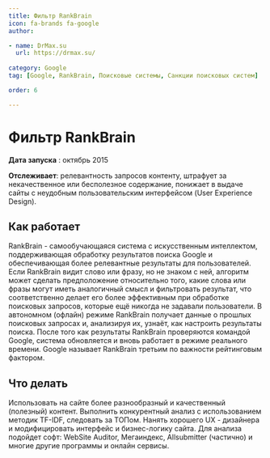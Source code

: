 ```yaml
---
title: Фильтр RankBrain
icon: fa-brands fa-google
author:

- name: DrMax.su
  url: https://drmax.su/
 
category: Google
tag: [Google, RankBrain, Поисковые системы, Санкции поисковых систем]

order: 6

---
```


# Фильтр RankBrain

**Дата запуска** : октябрь 2015

**Отслеживает**: релевантность запросов контенту, штрафует за некачественное или бесполезное содержание, понижает в выдаче сайты с неудобным пользовательским интерфейсом (User Experience Design).

## Как работает

RankBrain - самообучающаяся система с искусственным интеллектом, поддерживающая обработку результатов поиска Google и обеспечивающая более релевантные результаты для пользователей. Если RankBrain видит слово или фразу, но не знаком с ней, алгоритм может сделать предположение относительно того, какие слова или фразы могут иметь аналогичный смысл и фильтровать результат, что соответственно делает его более эффективным при обработке поисковых запросов, которые ещё никогда не задавали пользователи. В автономном (офлайн) режиме RankBrain получает данные о прошлых поисковых запросах и, анализируя их, узнаёт, как настроить результаты поиска. После того как результаты RankBrain проверяются командой Google, система обновляется и вновь работает в режиме реального времени. Google называет RankBrain третьим по важности рейтинговым фактором.

## Что делать

Использовать на сайте более разнообразный и качественный (полезный) контент. Выполнить конкурентный анализ с использованием методик TF-IDF, следовать за ТОПом. Нанять хорошего UX - дизайнера и модифицировать интерфейс и бизнес-логику сайта. Для анализа подойдет софт: WebSite Auditor, Мегаиндекс, Allsubmitter (частично) и многие другие программы и онлайн сервисы.
